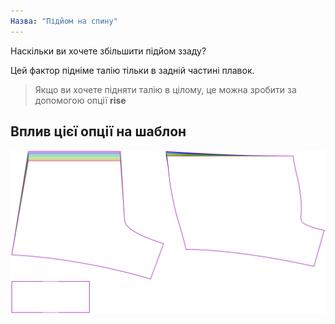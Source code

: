 ```yaml
---
Назва: "Підйом на спину"
---
```


Наскільки ви хочете збільшити підйом ззаду?

Цей фактор підніме талію тільки в задній частині плавок.

> Якщо ви хочете підняти талію в цілому, це можна зробити за допомогою опції **rise**

## Вплив цієї опції на шаблон

![На цьому зображенні показано вплив цієї опції шляхом накладання декількох варіантів, які мають різне значення для цієї опції](shin_backrise_sample.svg "Вплив цієї опції на шаблон")
